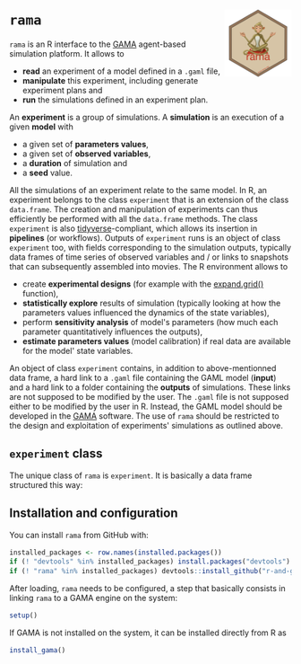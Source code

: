 
<!-- README.md is generated from README.Rmd. Please edit that file -->
`rama` <img src="man/figures/logo.png" align="right" width=120/>
==============================================================

<!-- [![CRAN_Status_Badge](http://www.r-pkg.org/badges/version/rama)](https://cran.r-project.org/package=rama) -->
`rama` is an R interface to the [GAMA](https://gama-platform.github.io)
agent-based simulation platform. It allows to

* **read** an experiment of a model defined in a `.gaml` file,
* **manipulate** this experiment, including generate experiment plans and
* **run** the simulations defined in an experiment plan.

An **experiment** is a group of simulations. A **simulation** is an execution of
a given **model** with

* a given set of **parameters values**,
* a given set of **observed variables**,
* a **duration** of simulation and
* a **seed** value.

All the simulations of an experiment relate to the same model. In R, an 
experiment belongs to the class `experiment` that is an extension of the class
`data.frame`. The creation and manipulation of experiments can thus efficiently
be performed with all the `data.frame` methods. The class `experiment` is also
[tidyverse](https://www.tidyverse.org)-compliant, which allows its insertion in
**pipelines** (or workflows). Outputs of `experiment` runs is an object of class
`experiment` too, with fields corresponding to the simulation outputs, typically
data frames of time series of observed variables and / or links to snapshots
that can subsequently assembled into movies. The R environment allows to

* create **experimental designs** (for example with the
[expand.grid()](https://www.rdocumentation.org/packages/base/versions/3.5.1/topics/expand.grid)
function),
* **statistically explore** results of simulation (typically looking at how the
parameters values influenced the dynamics of the state variables),
* perform **sensitivity analysis** of model's parameters (how much each
parameter quantitatively influences the outputs),
* **estimate parameters values** (model calibration) if real data are available
for the model' state variables.

An object of class `experiment` contains, in addition to above-mentionned data
frame, a hard link to a `.gaml` file containing the GAML model (**input**) and a
hard link to a folder containing the **outputs** of simulations. These links are
not supposed to be modified by the user. The `.gaml` file is not supposed either
to be modified by the user in R. Instead, the GAML model should be developed in
the [GAMA](https://gama-platform.github.io) software. The use of `rama` should
be restricted to the design and exploitation of experiments' simulations as
outlined above.

`experiment` class
------------

The unique class of `rama` is `experiment`. It is basically a data frame
structured this way:

Installation and configuration
------------

You can install `rama` from GitHub with:

``` r
installed_packages <- row.names(installed.packages())
if (! "devtools" %in% installed_packages) install.packages("devtools")
if (! "rama" %in% installed_packages) devtools::install_github("r-and-gama/rama")
```

After loading, `rama` needs to be configured, a step that basically consists in
linking `rama` to a GAMA engine on the system:

``` r
setup()
```

If GAMA is not installed on the system, it can be installed directly from R as

```r
install_gama()
```
